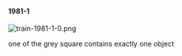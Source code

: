 #### 1981-1
![train-1981-1-0.png](https://github.com/lil-lab/nlvr/raw/master/nlvr/train/images/63/train-1981-1-0.png "train-1981-1-0.png")

one of the grey square contains exactly one object